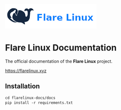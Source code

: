 # [![Flare Linux Banner](docs/images/logo.png)](https://flarelinux.xyz/)
# Flare Linux Documentation

The official documentation of the **Flare Linux** project.

https://flarelinux.xyz

## Installation

```
cd flarelinux-docs/docs
pip install -r requirements.txt
```